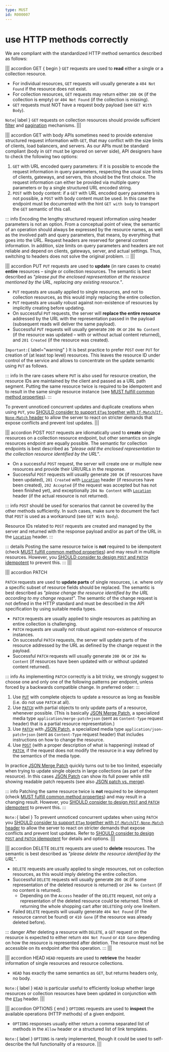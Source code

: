 ```yaml
---
type: MUST
id: R000007
---
```


# use HTTP methods correctly

We are compliant with the standardized HTTP method semantics described as follows:

||| accordion GET { begin }
`GET` requests are used to **read** either a single or a collection resource.

- For individual resources, `GET` requests will usually generate a `404 Not Found` if the resource does not exist.
- For collection resources, `GET` requests may return either `200 OK` (if the collection is empty) or `404 Not Found` (if the collection is missing).
- `GET` requests must NOT have a request body payload (see `GET With Body`).

`Note`{ label } `GET` requests on collection resources should provide sufficient [filter](./guidelines/020_guidelines/050_naming-conventions/1110_must-stick-to-conventional-query-parameters.md#filtering) and [pagination](./guidelines/020_guidelines/050_naming-conventions/1110_must-stick-to-conventional-query-parameters.md#paging) mechanisms.
|||

||| accordion GET with body
APIs sometimes need to provide extensive structured request information with `GET`, that may conflict with the size limits of clients, load balancers, and servers.
As our APIs must be standard compliant (body in `GET` must be ignored on server side), API designers have to check the following two options:

1. `GET` with URL encoded query parameters: if it is possible to encode the request information in query parameters, respecting the usual size limits of clients, gateways, and servers, this should be the first choice.
   The request information can either be provided via multiple query parameters or by a single structured URL encoded string.
2. `POST` with body content: if a `GET` with URL encoded query parameters is not possible, a `POST` with body content must be used.
   In this case the endpoint must be documented with the hint `GET with body` to transport the `GET` semantic of this call.

::: info
Encoding the lengthy structured request information using header parameters is not an option.
From a conceptual point of view, the semantic of an operation should always be expressed by the resource names, as well as the involved path and query parameters, that means, by everything that goes into the URL.
Request headers are reserved for general context information.
In addition, size limits on query parameters and headers are not reliable and depend on clients, gateways, server, and actual settings.
Thus, switching to headers does not solve the original problem.
:::
|||

||| accordion PUT
`PUT` requests are used to **update** (in rare cases to create) **entire** resources – single or collection resources.
The semantic is best described as _"please put the enclosed representation at the resource mentioned by the URL, replacing any existing resource."_.

- `PUT` requests are usually applied to single resources, and not to collection resources, as this would imply replacing the entire collection.
- `PUT` requests are usually robust against non-existence of resources by implicitly creating before updating.
- On successful `PUT` requests, the server will **replace the entire resource** addressed by the URL with the representation passed in the payload (subsequent reads will deliver the same payload).
- Successful `PUT` requests will usually generate `200 OK` or `204 No Content` (if the resource was updated – with or without actual content returned), and `201 Created` (if the resource was created).

`Important:`{ label="warning" } It is best practice to prefer `POST` over `PUT` for creation of (at least top level) resources.
This leaves the resource ID under control of the service and allows to concentrate on the update semantic using `PUT` as follows.

::: info
In the rare cases where `PUT` is also used for resource creation, the resource IDs are maintained by the client and passed as a URL path segment.
Putting the same resource twice is required to be idempotent and to result in the same single resource instance (see [MUST fulfill common method properties](./guidelines/020_guidelines/030_http/1020_must-fulfill-common-method-properties.md)).
:::

To prevent unnoticed concurrent updates and duplicate creations when using `PUT`, you [SHOULD consider to support `ETag` together with `If-Match`/`If-None-Match` header](./guidelines/020_guidelines/030_http/2020_should-use-etag-together-with-if-match-if-none-match-header-for-concurrrency-control.md) to allow the server to react on stricter demands that expose conflicts and prevent lost updates.
|||

||| accordion POST
`POST` requests are idiomatically used to **create** single resources on a collection resource endpoint, but other semantics on single resources endpoint are equally possible.
The semantic for collection endpoints is best described as _"please add the enclosed representation to the collection resource identified by the URL"_.

- On a successful `POST` request, the server will create one or multiple new resources and provide their URI/URLs in the response.
- Successful `POST` requests will usually generate `200 OK` (if resources have been updated), `201 Created` with [`Location`](https://tools.ietf.org/html/rfc7231#section-7.1.2) header (if resources have been created), `202 Accepted` (if the request was accepted but has not been finished yet), and exceptionally `204 No Content` with [`Location`](https://tools.ietf.org/html/rfc7231#section-7.1.2) header (if the actual resource is not returned).

::: info
`POST` should be used for scenarios that cannot be covered by the other methods sufficiently.
In such cases, make sure to document the fact that `POST` is used as a workaround (see `GET With Body`).

Resource IDs related to `POST` requests are created and managed by the server and returned with the response payload and/or as part of the URL in the [`Location`](https://tools.ietf.org/html/rfc7231#section-7.1.2) header.
:::

::: details
Posting the same resource twice is **not** required to be idempotent (check [MUST fulfill common method properties](./guidelines/020_guidelines/030_http/1020_must-fulfill-common-method-properties.md)) and may result in multiple resources.
However, you [SHOULD consider to design `POST` and `PATCH` idempotent](./guidelines/020_guidelines/030_http/1030_should-consider-to-design-post-and-patch-idempotent.md) to prevent this.
:::
|||

||| accordion PATCH

`PATCH` requests are used to **update parts** of single resources, i.e. where only a specific subset of resource fields should be replaced.
The semantic is best described as _"please change the resource identified by the URL according to my change request"_.
The semantic of the change request is not defined in the HTTP standard and must be described in the API specification by using suitable media types.

- `PATCH` requests are usually applied to single resources as patching an entire collection is challenging.
- `PATCH` requests are usually not robust against non-existence of resource instances.
- On successful `PATCH` requests, the server will update parts of the resource addressed by the URL as defined by the change request in the payload.
- Successful `PATCH` requests will usually generate `200 OK` or `204 No Content` (if resources have been updated with or without updated content returned).

::: info
As implementing `PATCH` correctly is a bit tricky, we strongly suggest to choose one and only one of the following patterns per endpoint, unless forced by a backwards compatible change. In preferred order:
:::

1. Use [`PUT`](#put) with complete objects to update a resource as long as feasible (i.e. do not use `PATCH` at all).
2. Use [`PATCH`](#patch) with partial objects to only update parts of a resource, whenever possible. (This is basically [JSON Merge Patch](https://tools.ietf.org/html/rfc7396), a specialized media type `application/merge-patch+json` (sent as `Content-Type` request header) that is a partial resource representation.)
3. Use [`PATCH`](#patch) with [JSON Patch](https://tools.ietf.org/html/rfc6902), a specialized media type `application/json-patch+json` (sent as `Content-Type` request header) that includes instructions on how to change the resource.
4. Use [`POST`](#post) (with a proper description of what is happening) instead of [`PATCH`](#patch), if the request does not modify the resource in a way defined by the semantics of the media type.

In practice [JSON Merge Patch](https://tools.ietf.org/html/rfc7396) quickly turns out to be too limited, especially when trying to update single objects in large collections (as part of the resource).
In this cases [JSON Patch](https://tools.ietf.org/html/rfc6902) can show its full power while still showing readable patch requests (see also [JSON patch vs. merge](http://erosb.github.io/post/json-patch-vs-merge-patch)).

::: info
Patching the same resource twice is **not** required to be idempotent (check [MUST fulfill common method properties](./guidelines/020_guidelines/030_http/1020_must-fulfill-common-method-properties.md)) and may result in a changing result. However, you [SHOULD consider to design `POST` and `PATCH` idempotent](./guidelines/020_guidelines/030_http/1030_should-consider-to-design-post-and-patch-idempotent.md) to prevent this.
:::

`Note:`{ label } To prevent unnoticed concurrent updates when using `PATCH` you [SHOULD consider to support `ETag` together with `If-Match`/`If-None-Match` header](./guidelines/020_guidelines/030_http/2020_should-use-etag-together-with-if-match-if-none-match-header-for-concurrrency-control.md) to allow the server to react on stricter demands that expose conflicts and prevent lost updates.
Refer to [SHOULD consider to design `POST` and `PATCH` idempotent](./guidelines/020_guidelines/030_http/1030_should-consider-to-design-post-and-patch-idempotent.md) for details and options.
|||

||| accordion DELETE
`DELETE` requests are used to **delete** resources.
The semantic is best described as _"please delete the resource identified by the URL"_.

- `DELETE` requests are usually applied to single resources, not on collection resources, as this would imply deleting the entire collection.
- Successful `DELETE` requests will usually generate `200 OK` (if some representation of the deleted resource is returned) or `204 No Content` (if no content is returned).
  - Depending on the `Access` header of the `DELETE` request, not only a representation of the deleted resource could be returned. Think of returning the whole shopping cart after `DELETE`ing only one lineitem.
- Failed `DELETE` requests will usually generate `404 Not Found` (if the resource cannot be found) or `410 Gone` (if the resource was already deleted before).

::: danger
After deleting a resource with `DELETE`, a `GET` request on the resource is expected to either return `404 Not Found` or `410 Gone` depending on how the resource is represented after deletion.
The resource must not be accessible on its endpoint after this operation.
:::
|||

||| accordion HEAD
`HEAD` requests are used to **retrieve** the header information of single resources and resource collections.

- `HEAD` has exactly the same semantics as `GET`, but returns headers only, no body.

`Note:`{ label } `HEAD` is particular useful to efficiently lookup whether large resources or collection resources have been updated in conjunction with the [`ETag`](https://tools.ietf.org/html/rfc7232#section-2.3) header.
|||

||| accordion OPTIONS { end }
`OPTIONS` requests are used to **inspect** the available operations (HTTP methods) of a given endpoint.

- `OPTIONS` responses usually either return a comma separated list of methods in the `Allow` header or a structured list of link templates.

`Note:`{ label } `OPTIONS` is rarely implemented, though it could be used to self-describe the full functionality of a resource.
|||
